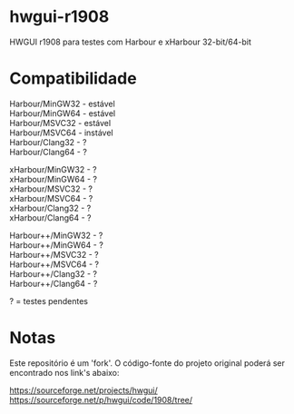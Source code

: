 # hwgui-r1908
HWGUI r1908 para testes com Harbour e xHarbour 32-bit/64-bit

# Compatibilidade

Harbour/MinGW32 - estável  
Harbour/MinGW64 - estável  
Harbour/MSVC32 - estável  
Harbour/MSVC64 - instável  
Harbour/Clang32 - ?  
Harbour/Clang64 - ?  

xHarbour/MinGW32 - ?  
xHarbour/MinGW64 - ?  
xHarbour/MSVC32 - ?  
xHarbour/MSVC64 - ?  
xHarbour/Clang32 - ?  
xHarbour/Clang64 - ?  

Harbour++/MinGW32 - ?  
Harbour++/MinGW64 - ?  
Harbour++/MSVC32 - ?  
Harbour++/MSVC64 - ?  
Harbour++/Clang32 - ?  
Harbour++/Clang64 - ?  

? = testes pendentes

# Notas

Este repositório é um 'fork'. O código-fonte do projeto original poderá
ser encontrado nos link's abaixo:

https://sourceforge.net/projects/hwgui/  
https://sourceforge.net/p/hwgui/code/1908/tree/  
